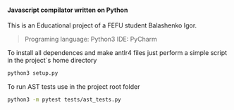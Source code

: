 #### Javascript compilator written on Python


This is an Educational project of a FEFU student Balashenko Igor.
> Programing language: Python3
> IDE: PyCharm

To install all dependences and make antlr4 files just perform a simple script in the project`s home directory

```sh
python3 setup.py
```

To run AST tests use in the project root folder

```sh
python3 -m pytest tests/ast_tests.py
```
